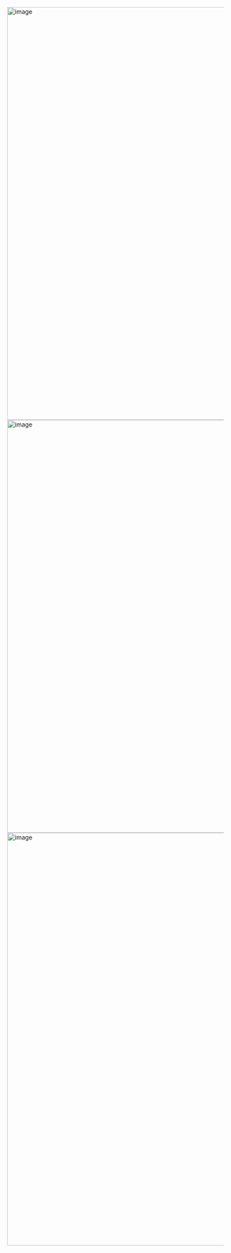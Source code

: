 <img width="960" alt="image" src="https://github.com/advitp/SmartServe2/assets/110667042/dc5e5ce0-d936-442b-8cb1-f29baf8c7e18">
<img width="960" alt="image" src="https://github.com/advitp/SmartServe2/assets/110667042/5c3dc0d1-9fae-423d-ba1a-c3a362bdec0f">
<img width="960" alt="image" src="https://github.com/advitp/SmartServe2/assets/110667042/341a78c5-facd-40dc-b853-0fbe6be7b903">
